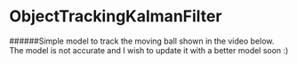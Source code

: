 # ObjectTrackingKalmanFilter

######Simple model to track the moving ball shown in the video below. The model is not accurate and I wish to update it with a better model soon :) 

